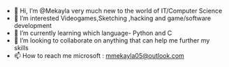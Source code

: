- 👋 Hi, I’m @Mekayla very much new to the world of IT/Computer Science
- 👀 I’m interested Videogames,Sketching ,hacking and game/software development
- 🌱 I’m currently learning which language- Python and C
- 💞️ I’m looking to collaborate on anything that can help me further my skills
- 📫 How to reach me microsoft : mmekayla05@outlook.com

<!---
Mikaiera/Mikaiera is a ✨ special ✨ repository because its `README.md` (this file) appears on your GitHub profile.
You can click the Preview link to take a look at your changes.
--->
